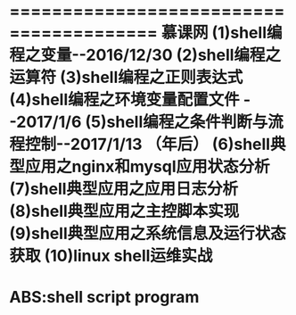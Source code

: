 ========================================
慕课网
(1)shell编程之变量--2016/12/30 
(2)shell编程之运算符
(3)shell编程之正则表达式
(4)shell编程之环境变量配置文件
--2017/1/6
(5)shell编程之条件判断与流程控制--2017/1/13
（年后）
(6)shell典型应用之nginx和mysql应用状态分析
(7)shell典型应用之应用日志分析
(8)shell典型应用之主控脚本实现
(9)shell典型应用之系统信息及运行状态获取
(10)linux shell运维实战
========================================
ABS:shell script program
========================================
